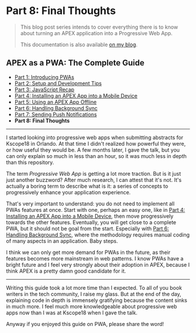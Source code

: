 # Part 8: Final Thoughts

> This blog post series intends to cover everything there is to know about turning an APEX application into a Progressive Web App.
>
> This documentation is also available [on my blog](https://vmorneau.me/apex-pwa-part8).

## APEX as a PWA: The Complete Guide

* [Part 1: Introducing PWAs](./doc/part1.md)
* [Part 2: Setup and Development Tips](./doc/part2.md)
* [Part 3: JavaScript Recap](./doc/part3.md)
* [Part 4: Installing an APEX App into a Mobile Device](./doc/part4.md)
* [Part 5: Using an APEX App Offline](./doc/part5.md)
* [Part 6: Handling Background Sync](./doc/part6.md)
* [Part 7: Sending Push Notifications](./doc/part7.md)
* **Part 8: Final Thoughts**

---

I started looking into progressive web apps when submitting abstracts for Kscope18 in Orlando. At that time I didn't realized how powerful they were, or how useful they would be. A few months later, I gave the talk, but you can only explain so much in less than an hour, so it was much less in depth than this repository.

The term _Progressive Web App_ is getting a lot more traction. But is it just just another buzzword? After much research, I can attest that it's not. It's actually a boring term to describe what is it: a series of concepts to progressively enhance your application experience.

That's very important to understand: you do not need to implement all PWAs features at once. Start with one, perhaps an easy one, like in [Part 4: Installing an APEX App into a Mobile Device](./doc/part4.md), then move progressively towards the other features. Eventually, you will get close to a complete PWA, but it should not be goal from the start. Especially with [Part 6: Handling Background Sync](./doc/part6.md), where the methodology requires manual coding of many aspects in an application. Baby steps.

I think we can only get more demand for PWAs in the future, as their features becomes more mainstream in web patterns. I know PWAs have a bright future and I feel very strongly about their adoption in APEX, because I think APEX is a pretty damn good candidate for it.

---

Writing this guide took a lot more time than I expected. To all of you book writers in the tech community, I raise my glass. But at the end of the day, explaining code in depth is immensely gratifying because the content sinks in much more. I feel much more knowledgeable about progressive web apps now than I was at Kscope18 when I gave the talk.

Anyway if you enjoyed this guide on PWA, please share the word!
